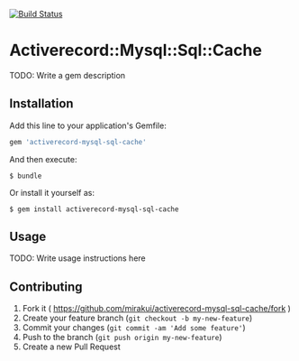[![Build Status](https://travis-ci.org/mirakui/activerecord-mysql-sql-cache.svg)](https://travis-ci.org/mirakui/activerecord-mysql-sql-cache)

# Activerecord::Mysql::Sql::Cache

TODO: Write a gem description

## Installation

Add this line to your application's Gemfile:

```ruby
gem 'activerecord-mysql-sql-cache'
```

And then execute:

    $ bundle

Or install it yourself as:

    $ gem install activerecord-mysql-sql-cache

## Usage

TODO: Write usage instructions here

## Contributing

1. Fork it ( https://github.com/mirakui/activerecord-mysql-sql-cache/fork )
2. Create your feature branch (`git checkout -b my-new-feature`)
3. Commit your changes (`git commit -am 'Add some feature'`)
4. Push to the branch (`git push origin my-new-feature`)
5. Create a new Pull Request
